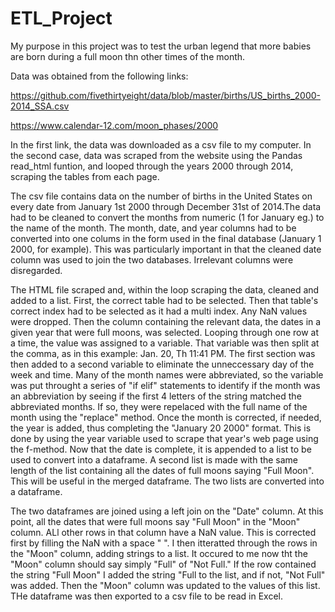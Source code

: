 # ETL_Project
My purpose in this project was to test the urban legend that more babies are born during a full moon thn other times of the month.


Data was obtained from the following links:

https://github.com/fivethirtyeight/data/blob/master/births/US_births_2000-2014_SSA.csv

https://www.calendar-12.com/moon_phases/2000

In the first link, the data was downloaded as a csv file to my computer. In the second case, data was scraped from the website using the Pandas read_html funtion, and looped through the years 2000 through 2014, scraping the tables from each page. 

The csv file contains data on the number of births in the United States on every date from January 1st 2000 through December 31st of 2014.The data had to be cleaned to convert the months from numeric (1 for January eg.) to the name of the month. The month, date, and year columns had to be converted into one colums in the form used in the final database (January 1 2000, for example). This was particularly important in that the cleaned date column was used to join the two databases. Irrelevant columns were disregarded. 

The HTML file scraped and, within the loop scraping the data, cleaned and added to a list. First, the correct table had to be selected. Then that table's correct index had to be selected as it had a multi index. Any NaN values were dropped. Then the column containing the relevant data, the dates in a given year that were full moons, was selected. Looping through one row at a time, the value was assigned to a variable. That variable was then split at the comma, as in this example: Jan. 20, Th 11:41 PM. The first section was then added to a second variable to eliminate the unneccessary day of the week and time. Many of the month names were abbreviated, so the variable was put throught a series of "if elif" statements to identify if the month was an abbreviation by seeing if the first 4 letters of the string matched the abbreviated months. If so, they were repelaced with the full name of the month using the "replace" method. Once the month is corrected, if needed, the year is added, thus completing the "January 20 2000" format. This is done by using the year variable used to scrape that year's web page using the f-method. Now that the date is complete, it is appended to a list to be used to convert into a dataframe. A second list is made with the same length of the list containing all the dates of full moons saying "Full Moon". This will be useful in the merged dataframe. The two lists are converted into a dataframe.

The two dataframes are joined using a left join on the "Date" column. At this point, all the dates that were full moons say "Full Moon" in the "Moon" column. ALl other rows in that column have a NaN value. This is corrected first by filling the NaN with a space " ". I then itteratted through the rows in the "Moon" column, adding strings to a list. It occured to me now tht the "Moon" column should say simply "Full" of "Not Full." If the row contained the string "Full Moon" I added the string "Full to the list, and if not, "Not Full" was added. Then the "Moon" column was updated to the values of this list. THe dataframe was then exported to a csv file to be read in Excel. 
